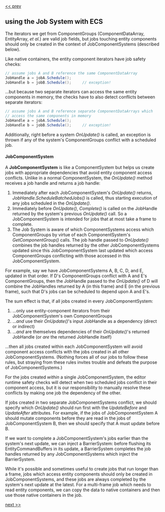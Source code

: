 [\<\< prev](ecs.md)

## using the Job System with ECS

The iterators we get from ComponentGroups (ComponentDataArray, EntityArray, *et al.*) are valid job fields, but jobs touching entity components should only be created in the context of JobComponentSystems (described below).

Like native containers, the entity component iterators have job safety checks:

```csharp
// assume jobs A and B reference the same ComponentDataArray
JobHandle a = jobA.Schedule();
JobHandle b = jobB.Schedule();     // exception!
```

...but because two separate iterators can access the same entity components in memory, the checks have to also detect conflicts between separate iterators:

```csharp
// assume jobs A and B reference separate ComponentDataArrays which 
// access the same components in memory
JobHandle a = jobA.Schedule();
JobHandle b = jobB.Schedule();     // exception!
```

Additionally, right before a system *OnUpdate()* is called, an exception is thrown if any of the system's ComponentGroups conflict with a scheduled job.

#### JobComponentSystem

A **JobComponentSystem** is like a ComponentSystem but helps us create jobs with appropriate dependencies that avoid entity component access conflicts. Unlike in a normal ComponentSystem, the *OnUpdate()* method receives a job handle and returns a job handle:

1. Immediately after each JobComponentSystem's *OnUpdate()* returns, *JobHandle.ScheduleBatchedJobs()* is called, thus starting execution of any jobs scheduled in the *OnUpdate()*.
2. Immediately before *OnUpdate()*, *Complete()* is called on the JobHandle returned by the system's previous *OnUpdate()* call. So a JobComponentSystem is intended for jobs that at most take a frame to complete.
3. The Job System is aware of which ComponentSystems access which ComponentGroups by virtue of each ComponentSystem's *GetComponentGroup()* calls. The job handle passed to *OnUpdate()* combines the job handles returned by the other JobComponentSystems updated since this JobComponentSystem last updated which access ComponentGroups conflicting with those accessed in this JobComponentSystem.

For example, say we have JobComponentSystems A, B, C, D, and E, updated in that order. If D's ComponentGroups conflict with A and E's ComponentGroups, then the JobHandle passed to the *OnUpdate()* of D will combine the JobHandles returned by A (in this frame) and E (in the previous frame), such that D's jobs can be scheduled to depend upon A and E's.

The sum effect is that, if all jobs created in every JobComponentSystem:

1. ...only use entity-component iterators from their JobComponentSystem's own ComponentGroups
2. ...*and* use their *OnUpdate()*'s input JobHandle as a dependency (direct or indirect)
3. ...*and* are themselves dependencies of their *OnUpdate()*'s returned JobHandle (or *are* the returned JobHandle itself) 

...then all jobs created within each JobComponentSystem will avoid component access conflicts with the jobs created in all other JobComponentSystems. (Nothing forces all of our jobs to follow these rules, but straying from these rules invites trouble and defeats the purpose of JobComponentSystems.)

For the jobs created *within* a single JobComponentSystem, the editor runtime safety checks will detect when two scheduled jobs conflict in their component access, but it is our responsibility to manually resolve these conflicts by making one job the dependency of the other.

If jobs created in two separate JobComponentSystems conflict, we should specify which *OnUpdate()* should run first with the *UpdateBefore* and *UpdateAfter* attributes. For example, if the jobs of JobComponentSystem A should mutate components before they are read in the jobs of JobComponentSystem B, then we should specify that A must update before B.

If we want to complete a JobComponentSystem's jobs earlier than the system's next update, we can inject a BarrierSystem: before flushing its EntityCommandBuffers in its update, a BarrierSystem completes the job handles returned by any JobComponentSystems which inject the BarrierSystem.

While it's possible and sometimes useful to create jobs that run longer than a frame, jobs which access entity components should only be created in JobComponentSystems, and these jobs are always completed by the system's next update at the latest. For a multi-frame job which needs to read entity components, we can copy the data to native containers and then use those native containers in the job.

[next \>\>](hybrid_ecs.md)
